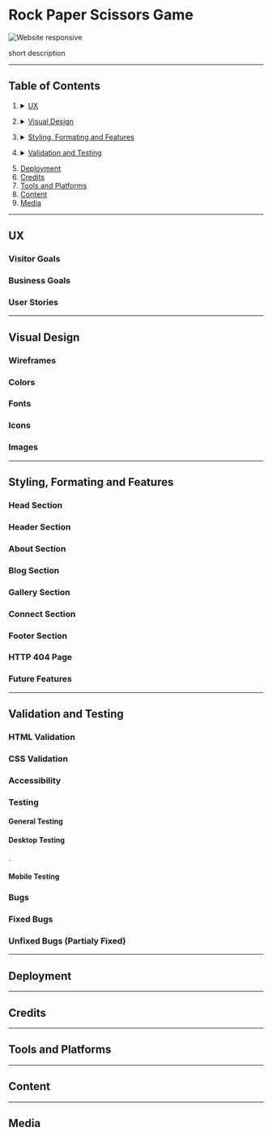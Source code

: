 # Rock Paper Scissors Game


![Website responsive]()

[]() short description


***
## Table of Contents
1. <details>
    <summary><a href="#ux">UX</a></summary>

      - [Visitor Goals](#visitor-goals)
      - [Business Goals](#business-goals)
      - [User Stories](#user-stories)

</details>

2. <details>
    <summary><a href="#visual-design">Visual Design</a></summary>

      - [Wireframes](#wireframes)
      - [Colors](#colors)
      - [Fonts](#fonts)
      - [Icons](#icons)
      - [Images](#images)

</details>

3. <details>
    <summary><a href="#styling-formating-and-features">Styling, Formating and Features</a></summary>

      - [Head Section](#head-section)
      - [Header Section](#header-section)
      - [About Section](#about-section)
      - [Blog Section](#blog-section)
      - [Gallery Section](#gallery-section)
      - [Connect Section](#connect-section)
      - [Footer Section](#footer-section)
      - [HTTP 404 Page](#http-404-page)
      - [Future Features](#future-features)

</details>

4. <details>
    <summary><a href="#validation-and-testing">Validation and Testing</a></summary>
    <ul>
    <li><a href="#html-validation">HTML Validation</a></li>
    <li><a href="#css-validation">CSS Validation</a></li>
    <li><a href="#accessibility">Accessibility</a></li>
    <li>
      <details>
      <summary><a href="#testing">Testing</a></summary>

      - [General Testing](#general-testing)
      - [Desktop Testing](#desktop-testing)
      - [Mobile](#mobile-testing)

      </details>
    </li>
    <li>
      <details>
      <summary><a href="#bugs">Bugs</a></summary>
      
      - [Fixed Bugs](#fixed-bugs)
      - [Unfixed Bugs](#unfixed-bugs-partialy-fixed)
      </details>
    </li>
    </ul>    

</details>
  
5. <a href="#deployment">Deployment</a> 
6. <a href="#credits">Credits</a>
7. <a href="#tools-and-platforms">Tools and Platforms</a>
8. <a href="#content">Content</a>
9. <a href="#media">Media</a>



***
## UX
### Visitor Goals



### Business Goals


### User Stories


***
## Visual Design
### Wireframes


### Colors


### Fonts


### Icons


### Images



***
## Styling, Formating and Features


### Head Section


### Header Section


### About Section
 


### Blog Section


### Gallery Section


### Connect Section


### Footer Section


### HTTP 404 Page


### Future Features


***
## Validation and Testing
### HTML Validation


### CSS Validation


### Accessibility


### Testing
#### General Testing


#### Desktop Testing
.

#### Mobile Testing


### Bugs
### Fixed Bugs


### Unfixed Bugs (Partialy Fixed)


***
## Deployment


***
## Credits


***
## Tools and Platforms


***
## Content



***
## Media
